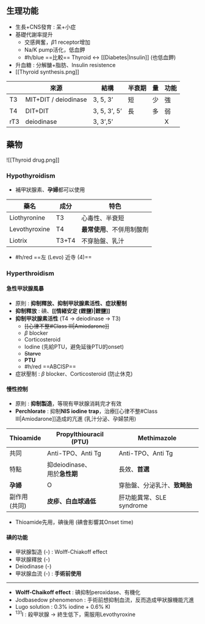 ## 生理功能
- 生長+CNS發育 : 呆+小症
- 基礎代謝率提升
	- 交感興奮，$\beta1$ receptor增加
	- Na/K pump活化，低血鉀
	- #h/blue ==比較== Thyroid <-> [[Diabetes|Insulin]] (也低血鉀)
- 升血糖 : 分解醣+脂肪、Insulin resistence
- [[Thyroid synthesis.png]]

|     | 來源                 | 結構         | 半衰期 | 量 | 功能 |
|-----|----------------------|--------------|--------|----|------|
| T3  | MIT+DIT / deiodinase | 3, 5, 3’     | 短     | 少 | 強   |
| T4  | DIT+DIT              | 3, 5, 3’, 5’ | 長     | 多 | 弱   |
| rT3 | deiodinase           | 3, 3’,5’     |        |    | X    |
## 藥物
![[Thyroid drug.png]]
### Hypothyroidism
- 補甲狀腺素、**孕婦**都可以使用

| 藥名          | 成分  | 特色           |
|---------------|-------|----------------|
| Liothyronine  | T3    | 心毒性、半衰短 |
| Levothyroxine | T4    | **最常使用**、不併用制酸劑|
| Liotrix       | T3+T4 | 不穿胎盤、乳汁 |
- #h/red ==左 (Levo) 近寺 (4)==
### Hyperthroidism
#### 急性甲狀腺風暴
- 原則 : **抑制釋放、抑制甲狀腺素活性、症狀壓制**
- **抑制釋放** : 碘、**[[情緒安定 (鋰鹽)|鋰鹽]]**
- **抑制甲狀腺素活性** (T4 -> deiodinase -> T3)
	- ~~[[心律不整#Class III|Amiodarone]]~~
	- $\beta$ blocker
	- Corticosteroid
	- Iodine (先給PTU，避免延後PTU的onset)
	- ~~Starve~~
	- **PTU**
	- #h/red ==ABCISP==
- 症狀壓制 : $\beta$ blocker、Corticosteroid (防止休克)
#### 慢性控制
- 原則 : **抑制製造**，等現有甲狀腺消耗完才有效
- **Perchlorate** : 抑制**NIS iodine trap**，治療[[心律不整#Class III|Amiodarone]]造成的亢進 (乳汁分泌、孕婦禁用)

| Thioamide    | Propylthiouracil (PTU)    | Methi**mazole**    |
| ------------ | ------------------------- | ------------------ |
| 共同           | Anti-TPO、Anti Tg          | Anti-TPO、Anti Tg   |
| 特點           | 抑deiodinase、<br>用於**急性期** | 長效、**首選**          |
| **孕婦**       | O                         | 穿胎盤、分泌乳汁、**致畸胎**   |
| 副作用<br> (共同) | **皮疹、白血球過低**              | 肝功能異常、SLE syndrome |
- Thioamide先用，碘後用 (碘會影響其Onset time)
#### 碘的功能
- 甲狀腺製造 (-) : Wolff-Chiakoff effect
- 甲狀腺釋放 (-)
- Deiodinase (-)
- 甲狀腺血流 (-) : **手術前使用**
***
- **Wolff-Chaikoff effect** : 碘抑制peroxidase、有機化
- Jodbasedow phenomenon : 手術前想抑制血流，反而造成甲狀腺機能亢進
- Lugo solution : 0.3% iodine + 0.6% KI
- $^{131}$I : 殺甲狀腺 -> 終生低下，需服用Levothyroxine